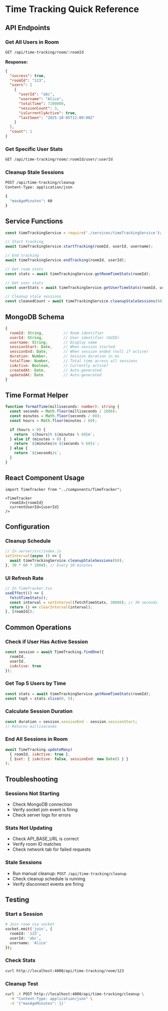 # Time Tracking Quick Reference

## API Endpoints

### Get All Users in Room
```bash
GET /api/time-tracking/room/:roomId
```
**Response:**
```json
{
  "success": true,
  "roomId": "123",
  "users": [
    {
      "userId": "abc",
      "username": "Alice",
      "totalTime": 7200000,
      "sessionCount": 3,
      "isCurrentlyActive": true,
      "lastSeen": "2025-10-05T12:00:00Z"
    }
  ],
  "count": 1
}
```

### Get Specific User Stats
```bash
GET /api/time-tracking/room/:roomId/user/:userId
```

### Cleanup Stale Sessions
```bash
POST /api/time-tracking/cleanup
Content-Type: application/json

{
  "maxAgeMinutes": 60
}
```

## Service Functions

```javascript
const timeTrackingService = require('./services/timeTrackingService');

// Start tracking
await timeTrackingService.startTracking(roomId, userId, username);

// End tracking
await timeTrackingService.endTracking(roomId, userId);

// Get room stats
const stats = await timeTrackingService.getRoomTimeStats(roomId);

// Get user stats
const userStats = await timeTrackingService.getUserTimeStats(roomId, userId);

// Cleanup stale sessions
const cleanedCount = await timeTrackingService.cleanupStaleSessions(60);
```

## MongoDB Schema

```javascript
{
  roomId: String,         // Room identifier
  userId: String,         // User identifier (UUID)
  username: String,       // Display name
  sessionStart: Date,     // When session started
  sessionEnd: Date,       // When session ended (null if active)
  duration: Number,       // Session duration in ms
  totalTime: Number,      // Total time across all sessions
  isActive: Boolean,      // Currently active?
  createdAt: Date,        // Auto-generated
  updatedAt: Date         // Auto-generated
}
```

## Time Format Helper

```typescript
function formatTime(milliseconds: number): string {
  const seconds = Math.floor(milliseconds / 1000);
  const minutes = Math.floor(seconds / 60);
  const hours = Math.floor(minutes / 60);

  if (hours > 0) {
    return `${hours}h ${minutes % 60}m`;
  } else if (minutes > 0) {
    return `${minutes}m ${seconds % 60}s`;
  } else {
    return `${seconds}s`;
  }
}
```

## React Component Usage

```tsx
import TimeTracker from "../components/TimeTracker";

<TimeTracker 
  roomId={roomId} 
  currentUserId={userId}
/>
```

## Configuration

### Cleanup Schedule
```javascript
// In server/src/index.js
setInterval(async () => {
  await timeTrackingService.cleanupStaleSessions(60);
}, 30 * 60 * 1000); // Every 30 minutes
```

### UI Refresh Rate
```typescript
// In TimeTracker.tsx
useEffect(() => {
  fetchTimeStats();
  const interval = setInterval(fetchTimeStats, 30000); // 30 seconds
  return () => clearInterval(interval);
}, [roomId]);
```

## Common Operations

### Check if User Has Active Session
```javascript
const session = await TimeTracking.findOne({
  roomId,
  userId,
  isActive: true
});
```

### Get Top 5 Users by Time
```javascript
const stats = await timeTrackingService.getRoomTimeStats(roomId);
const top5 = stats.slice(0, 5);
```

### Calculate Session Duration
```javascript
const duration = session.sessionEnd - session.sessionStart;
// Returns milliseconds
```

### End All Sessions in Room
```javascript
await TimeTracking.updateMany(
  { roomId, isActive: true },
  { $set: { isActive: false, sessionEnd: new Date() } }
);
```

## Troubleshooting

### Sessions Not Starting
- Check MongoDB connection
- Verify socket join event is firing
- Check server logs for errors

### Stats Not Updating
- Check API_BASE_URL is correct
- Verify room ID matches
- Check network tab for failed requests

### Stale Sessions
- Run manual cleanup: `POST /api/time-tracking/cleanup`
- Check cleanup schedule is running
- Verify disconnect events are firing

## Testing

### Start a Session
```bash
# Join room via socket
socket.emit('join', {
  roomId: '123',
  userId: 'abc',
  username: 'Alice'
});
```

### Check Stats
```bash
curl http://localhost:4000/api/time-tracking/room/123
```

### Cleanup Test
```bash
curl -X POST http://localhost:4000/api/time-tracking/cleanup \
  -H "Content-Type: application/json" \
  -d '{"maxAgeMinutes": 1}'
```
